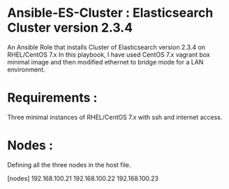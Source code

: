 # Ansible-ES-Cluster : Elasticsearch Cluster version 2.3.4

An Ansible Role that installs Cluster of Elasticsearch version 2.3.4 on RHEL/CentOS 7.x
In this playbook, I have used CentOS 7.x vagrant box minimal image and then modified ethernet to bridge mode for a LAN environment.  

# Requirements :

Three minimal instances of RHEL/CentOS 7.x with ssh and internet access.

# Nodes :

Defining all the three nodes in the host file.

[nodes]
192.168.100.21
192.168.100.22
192.168.100.23
